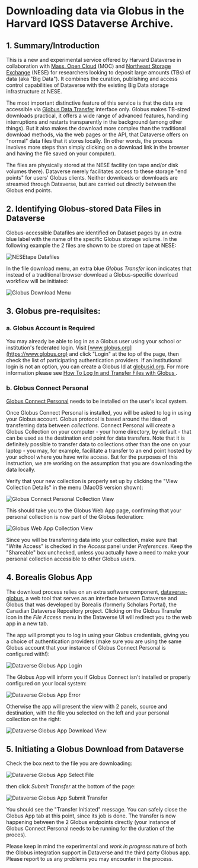 # Downloading data via Globus in the Harvard IQSS Dataverse Archive.

## 1. Summary/Introduction

This is a new and experimental service offered by Harvard Dataverse in collaboration with [Mass. Open Cloud](https://massopen.cloud/) (MOC) and [Northeast Storage Exchange](https://nese.mghpcc.org/) (NESE) for researchers looking to deposit large amounts (TBs) of data (aka "Big Data"). It combines the curation, publishing and access control capabilities of Dataverse with the existing Big Data storage infrastructure at NESE.

The most important distinctive feature of this service is that the data are accessible via [Globus Data Transfer](https://www.globus.org/data-transfer) interface only. Globus makes TB-sized downloads practical, it offers a wide range of advanced features, handling interruptions and restarts transparently in the background (among other things). But it also makes the download more complex than the traditional download methods, via the web pages or the API, that Dataverse offers on "normal" data files that it stores locally. (In other words, the process involves more steps than simply clicking on a download link in the browser and having the file saved on your computer). 

The files are physically stored at the NESE facility (on tape and/or disk volumes there). Dataverse merely facilitates access to these storage "end points" for users' Globus clients. Neither downloads or downloads are streamed through Dataverse, but are carried out directly between the Globus end points.

## 2. Identifying Globus-stored Data Files in Dataverse

Globus-accessible Datafiles are identified on Dataset pages by an extra blue label with the name of the specific Globus storage volume. In the following example the 2 files are shown to be stored on tape at NESE: 

![NESEtape Datafiles](NESETapeDatafiles.png)

In the file download menu, an extra blue _Globus Transfer_ icon indicates that instead of a traditional browser download a Globus-specific download workflow will be initiated:

![Globus Download Menu](GlobusDownloadMenu.png)

## 3. Globus pre-requisites:

### a. Globus Account is Required

You may already be able to log in as a Globus user using your school or institution's federated login. Visit [www.globus.org](https://www.globus.org) and click "Login" at the top of the page, then check the list of participating authentication providers. If an institutional login is not an option, you can create a Globus Id at [globusid.org](https://www.globusid.org). For more information please see [How To Log In and Transfer Files with Globus ](https://docs.globus.org/guides/tutorials/manage-files/transfer-files/).

### b. Globus Connect Personal 

[Globus Connect Personal](https://www.globus.org/globus-connect-personal) needs to be installed on the user's local system. 

Once Globus Connect Personal is installed, you will be asked to log in using your Globus account. Globus protocol is based around the idea of transferring data between _collections_. Connect Personal will create a Globus Collection on your computer - your home directory, by default - that can be used as the destination end point for data transfers. Note that it is definitely possible to transfer data to collections other than the one on your laptop - you may, for example, facilitate a transfer to an end point hosted by your school where you have write access. But for the purposes of this instruction, we are working on the assumption that you are downloading the data locally. 

Verify that your new collection is properly set up by clicking the "View Collection Details" in the menu (MacOS version shown):

![Globus Connect Personal Collection View](GlobusPersonalConnect.png)

This should take you to the Globus Web App page, confirming that your personal collection is now part of the Globus federation:

![Globus Web App Collection View](GlobusWebAppCollection.png)

Since you will be transferring data into your collection, make sure that "Write Access" is checked in the _Access_ panel under _Preferences_. Keep the "Shareable" box unchecked, unless you actually have a need to make your personal collection accessible to other Globus users.

## 4. Borealis Globus App

The download process relies on an extra software component, [dataverse-globus](https://github.com/scholarsportal/dataverse-globus), a web tool that serves as an interface between Dataverse and Globus that was developed by Borealis (formerly Scholars Portal), the Canadian Dataverse Repository project. Clicking on the Globus Transfer icon in the _File Access_ menu in the Dataverse UI will redirect you to the web app in a new tab.

The app will prompt you to log in using your Globus credentials, giving you a choice of authentication providers (make sure you are using the same Globus account that your instance of Globus Connect Personal is configured with!):

![Dataverse Globus App Login](DataverseGlobusAppLogin.png)

The Globus App will inform you if Globus Connect isn't installed or properly configured on your local system:

![Dataverse Globus App Error](DataverseGlobusAppError.png)

Otherwise the app will present the view with 2 panels, source and destination, with the file you selected on the left and your personal collection on the right: 

![Dataverse Globus App Download View](DataverseGlobusDownload.png)

## 5. Initiating a Globus Download from Dataverse

Check the box next to the file you are downloading:

![Dataverse Globus App Select File](DataverseGlobusAppFileSelect.png)

then click _Submit Transfer_ at the bottom of the page:

![Dataverse Globus App Submit Transfer](DataverseGlobusAppSubmitDownload.png)

You should see the "Transfer Initiated" message. You can safely close the Globus App tab at this point, since its job is done. The transfer is now happening between the 2 Globus endpoints directly (your instance of Globus Connect Personal needs to be running for the duration of the proces).

Please keep in mind the experimental and _work in progress_ nature of both the Globus integration support in Dataverse and the third party Globus app. Please report to us any problems you may encounter in the process. 